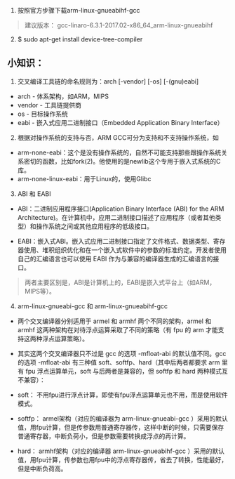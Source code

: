 
1. 按照官方步骤下载arm-linux-gnueabihf-gcc
> 建议版本： gcc-linaro-6.3.1-2017.02-x86_64_arm-linux-gnueabihf
2. $ sudo apt-get install device-tree-compiler


## 小知识：
1. 交叉编译工具链的命名规则为：arch [-vendor] [-os] [-(gnu)eabi]

* arch - 体系架构，如ARM，MIPS
* vendor - 工具链提供商
* os - 目标操作系统
* eabi - 嵌入式应用二进制接口（Embedded Application Binary Interface）

2. 根据对操作系统的支持与否，ARM GCC可分为支持和不支持操作系统，如
* arm-none-eabi：这个是没有操作系统的，自然不可能支持那些跟操作系统关系密切的函数，比如fork(2)。他使用的是newlib这个专用于嵌入式系统的C库。
* arm-none-linux-eabi：用于Linux的，使用Glibc

3. ABI 和 EABI
* ABI：二进制应用程序接口(Application Binary Interface (ABI) for the ARM Architecture)。在计算机中，应用二进制接口描述了应用程序（或者其他类型）和操作系统之间或其他应用程序的低级接口。

* EABI：嵌入式ABI。嵌入式应用二进制接口指定了文件格式、数据类型、寄存器使用、堆积组织优化和在一个嵌入式软件中的参数的标准约定。开发者使用自己的汇编语言也可以使用 EABI 作为与兼容的编译器生成的汇编语言的接口。

> 两者主要区别是，ABI是计算机上的，EABI是嵌入式平台上（如ARM，MIPS等）。

4. arm-linux-gnueabi-gcc 和 arm-linux-gnueabihf-gcc
* 两个交叉编译器分别适用于 armel 和 armhf 两个不同的架构，armel 和 armhf 这两种架构在对待浮点运算采取了不同的策略（有 fpu 的 arm 才能支持这两种浮点运算策略）。

* 其实这两个交叉编译器只不过是 gcc 的选项 -mfloat-abi 的默认值不同。gcc 的选项 -mfloat-abi 有三种值 soft、softfp、hard（其中后两者都要求 arm 里有 fpu 浮点运算单元，soft 与后两者是兼容的，但 softfp 和 hard 两种模式互不兼容）：
* soft： 不用fpu进行浮点计算，即使有fpu浮点运算单元也不用，而是使用软件模式。
* softfp： armel架构（对应的编译器为 arm-linux-gnueabi-gcc ）采用的默认值，用fpu计算，但是传参数用普通寄存器传，这样中断的时候，只需要保存普通寄存器，中断负荷小，但是参数需要转换成浮点的再计算。
* hard： armhf架构（对应的编译器 arm-linux-gnueabihf-gcc ）采用的默认值，用fpu计算，传参数也用fpu中的浮点寄存器传，省去了转换，性能最好，但是中断负荷高。